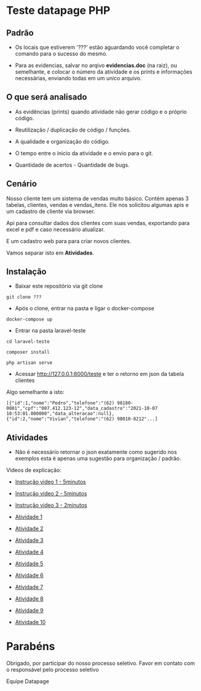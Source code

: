 # Teste datapage PHP

## Padrão

- Os locais que estiverem '???' estão aguardando você completar o comando para o sucesso do mesmo.

- Para as evidencias, salvar no arqivo **evidencias.doc** (na raiz), ou semelhante, e colocar o número da atividade e os prints e informações necessárias, enviando todas em um unico arquivo.

## O que será analisado

- As evidências (prints) quando atividade não gerar código e o próprio código.

- Reutilização / duplicação de código / funções.

- A qualidade e organização do código.

- O tempo entre o inicio da atividade e o envio para o git.

- Quantidade de acertos - Quantidade de bugs.

## Cenário

Nosso cliente tem um sistema de vendas muito básico.
Contém apenas 3 tabelas, clientes, vendas e vendas_itens. Ele nos solicitou algumas apis e um cadastro de cliente via browser.

Api para consultar dados dos clientes com suas vendas, exportando para excel e pdf e caso necessário atualizar.

E um cadastro web para para criar novos clientes.

Vamos separar isto em **Atividades**.

## Instalação

- Baixar este repositório via git clone

`git clone ???`

- Após o clone, entrar na pasta e ligar o docker-compose

`docker-compose up`

- Entrar na pasta laravel-teste

`cd laravel-teste`

`composer install`

`php artisan serve`

- Acessar http://127.0.0.1:8000/teste e ter o retorno em json da tabela clientes

Algo semelhante a isto: 

``[{"id":1,"nome":"Pedro","telefone":"(62) 98180-0001","cpf":"007.412.123-12","data_cadastro":"2021-10-07 10:53:01.000000","data_alteracao":null},{"id":2,"nome":"Vivian","telefone":"(62) 98010-8212"...]``

## Atividades

- Não é necessário retornar o json exatamente como sugerido nos exemplos esta é apenas uma sugestão para organização / padrão.

Videos de explicação:

- [Instrução video 1 - 5minutos](/instrucao-1.mp4)
- [Instrução video 2 - 5minutos](/instrucao-2.mp4)
- [Instrução video 3 - 2minutos](/instrucao-3.mp4)

- [Atividade 1](/atividades/atividade1.md)
- [Atividade 2](/atividades/atividade2.md)
- [Atividade 3](/atividades/atividade3.md)
- [Atividade 4](/atividades/atividade4.md)
- [Atividade 5](/atividades/atividade5.md)
- [Atividade 6](/atividades/atividade6.md)
- [Atividade 7](/atividades/atividade7.md)
- [Atividade 8](/atividades/atividade8.md)
- [Atividade 9](/atividades/atividade9.md)
- [Atividade 10](/atividades/atividade10.md)


# Parabéns

Obrigado, por participar do nosso processo seletivo.
Favor em contato com o responsável pelo processo seletivo

Equipe Datapage
